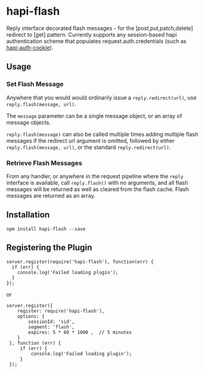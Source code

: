 # hapi-flash

Reply interface decorated flash messages - for the [post,put,patch,delete] redirect to [get] pattern.
Currently supports any session-based hapi authentication scheme that populates request.auth.credentials (such as 
[hapi-auth-cookie](https://github.com/hapijs/hapi-auth-cookie)).

## Usage

### Set Flash Message
Anywhere that you would would ordinarily issue a `reply.redirect(url)`, use `reply.flash(message, url)`.

The `message` parameter can be a single message object, or an array of message objects.

`reply.flash(message)` can also be called multiple times adding multiple flash messages if the redirect url argument is omitted, followed by either `reply.flash(message, url)`, or the standard `reply.redirect(url)`.  
 
### Retrieve Flash Messages
From any handler, or anywhere in the request pipeline where the `reply` interface is available, call `reply.flash()` with no arguments, and all flash messages will be returned as well as cleared from the flash cache.
 Flash messages are returned as an array.
 
## Installation

`npm install hapi-flash --save`

## Registering the Plugin


    server.register(require('hapi-flash'), function(err) {
      if (err) {
        console.log('Failed loading plugin');
      }
    });
    
or
   
    server.register({
        register: require('hapi-flash'),
        options: {
            sessionId: 'sid',
            segment: 'flash',
            expires: 5 * 60 * 1000 ,  // 5 minutes
        }
     }, function (err) {
         if (err) {
             console.log('Failed loading plugin');
         }
     });

